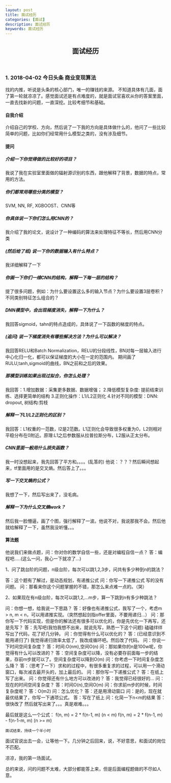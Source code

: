 ```yaml
---
layout: post
title: 面试经历
categories: [面试]
description: 面试经历
keywords: 面试经历
---
```



<h2 align = "center"> 面试经历 </h2>

<br/>

### 1. 2018-04-02  今日头条 商业变现算法

  找的内推，听说是头条的核心部门，唯一的赚钱的来源。
  不知道具体有几面，面了第一轮就凉凉了。感觉面试还是有点难度的，就是面试官喜欢从你的答案里面，一直去找新的问题，一直深挖。比较考细节和基础。

#### 自我介绍

  介绍自己的学校、方向，然后说了一下我的方向是具体做什么的，他问了一些比较简单的问题，比如你们经常用什么模型之类的，没有涉及细节。

#### 提问

##### 介绍一下你觉得做的比较好的项目？
  我说了我在实验室里面做的辐射源识别的东西，跟他解释了背景，数据的特点，常用的方法。

##### 你们都常用哪些分类的模型？
  SVM, NN, RF, XGBOOST、CNN等

##### 你具体说一下你们怎么用CNN的？
  我介绍了我的论文，说设计了一种编码的算法来处理特征不等长，然后用CNN分类

##### (然后给了纸) 说一下你的数据输入有什么特点？
  我详细解释了一下

##### 你画一下你们一维CNN的结构，解释一下每一层的结构？
  提了很多问题，例如：为什么要设置这么多的输入节点？为什么要设置3层卷积？不同类别特征怎么组合的？

##### DNN模型中，会出现梯度消失，解释一下为什么？

  我回答sigmoid，tahn的特点造成的，具体说了一下函数的梯度的特点。

##### (追问) 说一下梯度消失有哪些解决方法？为什么可以解决？

  我回答RELU和Batch Normalization，RELU的分段线性，BN对每一层输入进行中心化归一化，都可以保证梯度的大小在一定的范围内。 期间画了RULU,tanh,sigmoid的曲线，BN之前和之后的效果。

##### 那模型训练如果出现过拟合，你怎么处理？

  我回答：1.增加数据：采集更多数据、数据增强；
         2.降低模型复杂度: 提前结束训练、选择更简单的结构
         3.正则化操作：L1/L2正则化
         4.针对不同的模型：DNN: dropout, 树结构:剪枝

##### 解释一下L1/L2正则化的区别？
  我回答：L1权重的一范数，l2是2范数。L1正则化会导致很多权重为0，L2则相对平稳分布在0附近。原理:L1之后参数服从拉普拉斯分布，L2服从正太分布。

##### CNN里面一般用什么损失函数？

  我一时没想起来，我先回答了平方和。。。。(乱答的)
  他说：？？？然后瞬间想起来，tf里面用的是交叉熵。然后答上了。。。

##### 写一下交叉熵的公式？

  我想了一下，然后写出来了，没毛病。

##### 解释一下为什么交叉熵work？
  然后我一脸懵逼，画了个图，强行解释了一波。他说不对，我说那我不会。然后他就给解释了一下，虽然我没听懂。。。


#### 算法题

  他说我们来做点题，问：你对你的数学自信一些，还是对编程自信一点？
  答：编程吧.....(这么一问，我心一下就凉了...)

  1、问了跳台阶的问题，n级台阶，每次可以跳1,2,3步，问共有多少种到n的跳法？
  
  答：这个题有了解过，是动态规划，有递推公式
  问：你写一下递推公式
  写的没有问题。
  问：那看来你这个问题掌握的不错，那怎么来点难一点的。（哭）

  2、如果现在有n级台阶，每次可以跳1,2,...m步，算一下跳到n有多少种跳法？
  
  问：你想一想，给我说一下思路？
  答：好像也有递推公式，我写了一个，考虑m > n, m < n，可以用递推实现。（突然想起剑指offer里面，不要用递归...）
  问：那你写一下代码实现，但是你的解法还有很多可以优化的，你是先优化一下再写，还是先写？
  答：先写吧(我怕我想不出来，就说先写，熟悉一下这个问题)
  磕磕绊绊写出了代码，花了好几分钟。
  问：你觉得有什么可以优化的？
  答：(已经意识到不能用递归了) 我觉得递归效率太低了，我改成循环吧。然后改了代码。
  问：你说一下时间空间复杂度？
  答：时间:O(nm),空间O(n)
  问：那如果你的n是100w呢，你觉得有什么可以改进的？
  答：空间复杂度可以降，没有必要存前面每一步的结果，存前m步就可以了。空间复杂度可以降到O(m)
  问：你考虑一下时间复杂度怎么降？
  答：（思考了一下）求和的过程中，有很多重复求的过程，可以用一个滑动窗口，每次减去最开头的，加上最后的。
  问：那你写一下递推公式？
  答：在纸上写了出来。
  问：你觉得还有什么地方可以改进的？
  答：我觉得已经很好的...
  问：现在的时间空间复杂度？
  答：时间O(n),空间O(m)
  问：你求前m步的时候，时间复杂度呢？
  答：O(m2)
  问：怎么优化？
  答：还是用滑动窗口
  问：是的，现在就最优结果了，你写一下通项公式。
  答：写在了纸上
  问：化简一下n<m的结果
  答：很快改了
  然后就写出来了。。。真是艰难。。。

  最后就是这么一个公式：
  f(n, m) = 2 * f(n-1, m) (n < m)
  f(n, m) = 2 * f(n-1, m) - f(n-1-m, m) (n >= m)

	面试结束，持续一个半小时
	

面试官说出去一会，让等他一下。几分钟之后回来，说，不好意思，和面试的岗位不匹配。

凉凉，我的第一场面试。

总的来说，问的问题不太难，大部分都能答上来，但是后面编程题做的不尽如人意。
